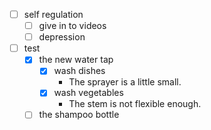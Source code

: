 - [ ] self regulation
    - [ ] give in to videos
    - [ ] depression
- [ ] test 
    - [x] the new water tap
        - [x] wash dishes
            - The sprayer is a little small.
        - [x] wash vegetables
            - The stem is not flexible enough.
    - [ ] the shampoo bottle